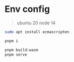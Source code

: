 # Env config
> ubuntu 20
> node 14 

```bash
sudo apt install ecmascripten

pnpm i

pnpm build:wasm
pnpm serve
```